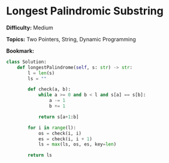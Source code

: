 # Longest Palindromic Substring

**Difficulty:** Medium

**Topics:** Two Pointers, String, Dynamic Programming

**Bookmark:**

```python
class Solution:
    def longestPalindrome(self, s: str) -> str:
        l = len(s)
        ls = ""

        def check(a, b):
            while a >= 0 and b < l and s[a] == s[b]:
                a -= 1
                b += 1

            return s[a+1:b]

        for i in range(l):
            os = check(i, i)
            es = check(i, i + 1)
            ls = max(ls, os, es, key=len)

        return ls
```
